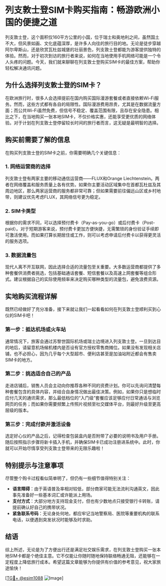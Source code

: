 # 列支敦士登SIM卡购买指南：畅游欧洲小国的便捷之道

列支敦士登，这个面积仅160平方公里的小国，位于瑞士和奥地利之间，虽然国土不大，但风景如画、文化底蕴深厚，是许多人向往的旅行目的地。无论是徒步穿越阿尔卑斯山，还是欣赏瓦杜兹城堡的壮丽景色，列支敦士登都能为游客提供独特的体验。然而，对于初次到访的旅行者来说，如何在当地使用手机网络可能是一个令人头疼的问题。今天，我们就来聊聊在列支敦士登购买SIM卡的最佳方案，帮助你轻松解决通讯问题。

## 为什么选择列支敦士登的SIM卡？

在欧洲旅行时，很多人会选择提前在国内购买国际漫游套餐或者直接依赖Wi-Fi服务。然而，这些方式都有各自的局限性。国际漫游费用昂贵，尤其是在数据流量方面；而公共Wi-Fi虽然免费，但信号不稳定、覆盖范围有限，且存在安全隐患。相比之下，在当地购买一张本地SIM卡，不仅价格实惠，还能享受更优质的网络体验。对于计划在列支敦士登停留较长时间的旅行者而言，这无疑是最明智的选择。

## 购买前需要了解的信息

在购买列支敦士登的SIM卡之前，你需要明确几个关键信息：

### 1. 网络运营商的选择
列支敦士登有两家主要的移动通信运营商——FLUX和Orange Liechtenstein。两者在网络覆盖和服务质量上各有优势。如果你主要活动区域集中在首都瓦杜兹及其周边地区，那么两家运营商的服务都非常可靠；但如果需要前往偏远山区或乡村地带，则建议优先考虑FLUX，其网络信号更为稳定。

### 2. SIM卡类型
根据你的需求不同，可以选择预付费卡（Pay-as-you-go）或后付费卡（Post-paid）。对于短期游客来说，预付费卡更加方便快捷，无需繁琐的身份验证手续即可激活使用。而如果打算长期居住或工作，则可以考虑申请后付费卡以获得更灵活的服务选项。

### 3. 数据流量包
现代人离不开互联网，因此选择合适的流量包至关重要。大多数运营商都提供了多种套餐供消费者挑选，包括基础通话套餐、短信套餐以及高速上网套餐等组合形式。建议根据自己的实际使用频率来决定购买哪种类型的流量包，避免浪费资源。

## 实地购买流程详解

既然已经做好了充分准备，接下来就让我们一起看看如何在列支敦士登顺利买到心仪的SIM卡吧！

### 第一步：抵达机场或火车站
通常情况下，旅客会通过苏黎世国际机场或瑞士边境进入列支敦士登。一旦到达目的地后，请留意机场候机楼内是否设有官方授权零售商摊位。如果没有发现相关店铺，也不必担心，因为几乎每个大型超市、便利店甚至是加油站附近都会有售卖SIM卡的地方。

### 第二步：挑选适合自己的产品
走进店铺后，销售人员会主动向你推荐各种不同的资费计划。你可以先询问清楚每种套餐包含的具体内容，并结合自身情况做出最佳决策。例如，如果你只是想临时应付几天的通讯需求，那么最低档位的“入门级”套餐应该足够应付日常通话与浏览网页的任务；而如果你需要频繁上传照片视频至社交媒体平台，则最好升级至更高层级的版本。

### 第三步：完成付款并激活设备
选定好心仪的产品之后，记得检查包装盒内是否附带了必要的说明书及用户手册。随后按照指示步骤将新卡插入手机，并确保SIM卡已成功注册进系统中。此时，你就可以开始尽情享受列支敦士登带来的无限乐趣啦！

## 特别提示与注意事项

尽管整个购卡过程看似简单明了，但仍有一些细节值得特别关注：

- **语言障碍**：由于英语普及率相对较低，部分商家可能无法流利沟通英文，因此事先准备好一些基本词汇或许能派上用场。
- **支付方式**：大部分地方支持现金支付，但也有少数地点只接受银行卡转账，请提前确认好自己的携带状况。
- **紧急联系号码**：无论身处何地，都应牢记当地警察局、医院等重要机构的联系电话，以便遇到突发状况时能够及时求助。

## 结语

综上所述，无论是为了方便出行还是满足社交娱乐需求，在列支敦士登购买一张本地SIM卡都是个绝佳主意。它不仅能让你随时随地保持联络畅通无阻，还能够在一定程度上降低旅行成本。希望这篇文章能够为你提供有价值的参考意见，祝大家旅途愉快！

[[TG💪+ @esim1088](https://t.me/s/esim1088) ![Image](https://i.postimg.cc/4NQfJmqS/Snipaste-2025-05-13-00-14-12.png)]